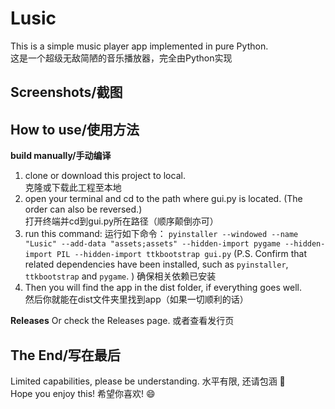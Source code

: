 # Lusic
This is a simple music player app implemented in pure Python.  
这是一个超级无敌简陋的音乐播放器，完全由Python实现  
## Screenshots/截图 


## How to use/使用方法
**build manually/手动编译**
1. clone or download this project to local.  
   克隆或下载此工程至本地
2. open your terminal and cd to the path where gui.py is located. (The order can also be reversed.)  
   打开终端并cd到gui.py所在路径（顺序颠倒亦可）
3. run this command:
   运行如下命令：
   `pyinstaller --windowed --name "Lusic" --add-data "assets;assets" --hidden-import pygame --hidden-import PIL --hidden-import ttkbootstrap gui.py`
(P.S. Confirm that related dependencies have been installed, such as `pyinstaller`, `ttkbootstrap` and `pygame`. )
确保相关依赖已安装
1. Then you will find the app in the dist folder, if everything goes well.  
   然后你就能在dist文件夹里找到app（如果一切顺利的话）

**Releases**
Or check the Releases page. 
或者查看发行页

## The End/写在最后
Limited capabilities, please be understanding.  水平有限, 还请包涵 🤝  
Hope you enjoy this! 希望你喜欢! 😄  

